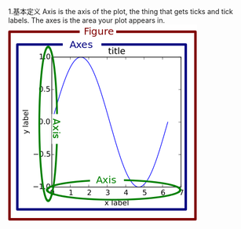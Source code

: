 1.基本定义
Axis is the axis of the plot, the thing that gets ticks and tick labels. The axes is the area your plot appears in.![](/matplotlib/images/1.png)